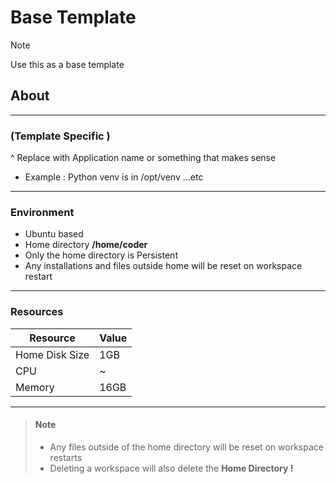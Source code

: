 # Base Template

> [!NOTE]
> Use this as a base template 

## About
---
### (Template Specific )
 ^ Replace with Application name or something that makes sense
- Example : Python venv is in /opt/venv ...etc
---
### Environment
- Ubuntu based
- Home directory **/home/coder**
- Only the home directory is Persistent
- Any installations and files outside home will be reset on workspace restart
---
### Resources

| Resource       | Value |
| -------------- | ----- |
| Home Disk Size | 1GB   |
| CPU            | ~     |
| Memory         | 16GB  |

---
> #### Note
> - Any files outside of the home directory will be reset on workspace restarts
> - Deleting a workspace will also delete the **Home Directory !**
